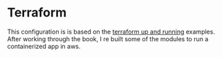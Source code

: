 # Terraform

This configuration is is based on the [terraform up and running](https://www.terraformupandrunning.com/) examples.  After working through the book, I re built some of the modules to run a containerized app in aws.

